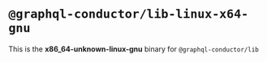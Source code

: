 # `@graphql-conductor/lib-linux-x64-gnu`

This is the **x86_64-unknown-linux-gnu** binary for `@graphql-conductor/lib`
